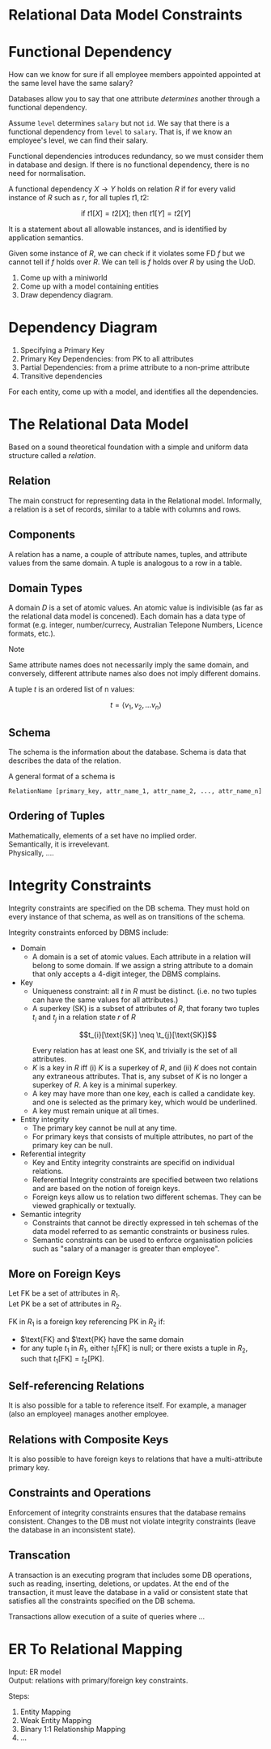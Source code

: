 Relational Data Model Constraints
==

# Functional Dependency
How can we know for sure if all employee members appointed appointed at the same level have the same salary?

Databases allow you to say that one attribute *determines* another
through a functional dependency.

Assume `level` determines `salary` but not `id`.
We say that there is a functional dependency from `level` to `salary`.
That is, if we know an employee's level, we can find their salary.

Functional dependencies introduces redundancy, so we must consider them in 
database and design.
If there is no functional dependency, there is no need for normalisation.

A functional dependency $X \rightarrow Y$ holds on relation $R$ if for every valid instance of $R$
such as $r$, for all tuples $t1, t2$:

```math
\text{if} ~ t1[X] = t2[X]; ~ \text{then} ~ t1[Y] = t2[Y]
```

It is a statement about all allowable instances,
and is identified by application semantics.

Given some instance of $R$, we can check if it violates some FD $f$ but we cannot tell if $f$ holds over $R$.
We can tell is $f$ holds over $R$ by using the UoD.

1. Come up with a miniworld
2. Come up with a model containing entities
3. Draw dependency diagram.

# Dependency Diagram
1. Specifying a Primary Key
2. Primary Key Dependencies: from PK to all attributes
3. Partial Dependencies: from a prime attribute to a non-prime attribute
4. Transitive dependencies

For each entity, come up with a model, and identifies all the dependencies.

# The Relational Data Model
Based on a sound theoretical foundation with a simple and uniform data structure called a *relation*.

## Relation 
The main construct for representing data in the Relational model.
Informally, a relation is a set of records, similar to a table with columns and rows.

## Components
A relation has a name, a couple of attribute names, tuples, and attribute values from the same domain.
A tuple is analogous to a row in a table.

## Domain Types
A domain $D$ is a set of atomic values.
An atomic value is indivisible (as far as the relational data model is concened).
Each domain has a data type of format (e.g. integer, number/currecy, Australian Telepone Numbers, Licence formats, etc.).

> [!note]
> Same attribute names does not necessarily imply the same domain,
> and conversely, different attribute names also does not imply different domains.

A tuple $t$ is an ordered list of n values:
```math
t = \langle v_{1}, v_{2}, \ldots v_{n} \rangle
```

## Schema
The schema is the information about the database.
Schema is data that describes the data of the relation.

A general format of a schema is

```
RelationName [primary_key, attr_name_1, attr_name_2, ..., attr_name_n]
```

## Ordering of Tuples
Mathematically, elements of a set have no implied order.  
Semantically, it is irrevelevant.  
Physically, ....  

# Integrity Constraints
Integrity constraints are specified on the DB schema.
They must hold on every instance of that schema, as well as on transitions of the schema.  

Integrity constraints enforced by DBMS include:
* Domain
    - A domain is a set of atomic values.
      Each attribute in a relation will belong to some domain.
      If we assign a string attribute to a domain that only accepts a 4-digit integer,
      the DBMS complains.
* Key
    - Uniqueness constraint: all $t$ in $R$ must be distinct.
      (i.e. no two tuples can have the same values for all attributes.)
    - A superkey (SK) is a subset of attributes of $R$, that forany two tuples
      $t_{i}$ and $t_{j}$ in a relation state $r$ of $R$
      ```math
      t_{i}[\text{SK}] \neq \t_{j}[\text{SK}]
      ```
      Every relation has at least one SK, and trivially is the set of all attributes.
    - $K$ is a key in $R$ iff (i) $K$ is a superkey of $R$, and (ii) $K$ does not contain any extraneous attributes.
      That is, any subset of $K$ is no longer a superkey of $R$.
      A key is a minimal superkey.
    - A key may have more than one key, each is called a candidate key.
      and one is selected as the primary key, which would be underlined.
    - A key must remain unique at all times.
* Entity integrity
    - The primary key cannot be null at any time.
    - For primary keys that consists of multiple attributes,
      no part of the primary key can be null.
* Referential integrity
    - Key and Entity integrity constraints are specifid on individual relations.
    - Referential Integrity constraints are specified between two relations and are based on the notion of
      foreign keys.
    - Foreign keys allow us to relation two different schemas.
      They can be viewed graphically or textually.
* Semantic integrity
    - Constraints that cannot be directly expressed in teh schemas of the data model referred to as semantic
      constraints or business rules.
    - Semantic constraints can be used to enforce organisation policies such as "salary of a manager is greater than employee".

## More on Foreign Keys
Let $\text{FK}$ be a set of attributes in $R_{1}$.  
Let $\text{PK}$ be a set of attributes in $R_{2}$.

$\text{FK}$ in $R_{1}$ is a foreign key referencing $\text{PK}$ in $R_{2}$ if:
* $\text{FK} and $\text{PK} have the same domain
* for any tuple $t_1$ in $R_1$, either $t_1[\text{FK}]$ is null; or there exists a tuple in $R_2$,
  such that $t_1[\text{FK}] = t_2[\text{PK}]$.

## Self-referencing Relations
It is also possible for a table to reference itself.
For example, a manager (also an employee) manages another employee.

## Relations with Composite Keys
It is also possible to have foreign keys to relations that have a multi-attribute primary key.

## Constraints and Operations
Enforcement of integrity constraints ensures that the database remains consistent.
Changes to the DB must not violate integrity constraints (leave the database in an inconsistent state).

## Transcation
A transaction is an executing program that includes some DB operations, such as reading, inserting, deletions, or updates.
At the end of the transaction, it must leave the database in a valid or consistent state that satisfies all
the constraints specified on the DB schema.

Transactions allow execution of a suite of queries where ...

# ER To Relational Mapping
Input: ER model  
Output: relations with primary/foreign key constraints.  

Steps:  
1. Entity Mapping
2. Weak Entity Mapping
3. Binary 1:1 Relationship Mapping
4. ...

